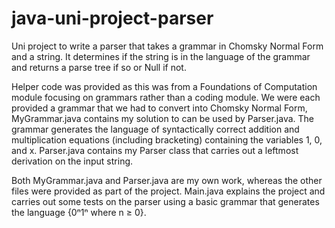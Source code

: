 # java-uni-project-parser
Uni project to write a parser that takes a grammar in Chomsky Normal Form and a string. It determines if the string is in the language of the grammar and returns a parse tree if so or Null if not.

Helper code was provided as this was from a Foundations of Computation module focusing on grammars rather than a coding module.
We were each provided a grammar that we had to convert into Chomsky Normal Form, MyGrammar.java contains my solution to can be used by Parser.java. The grammar generates the language of syntactically correct addition and multiplication equations (including bracketing) containing the variables 1, 0, and x.
Parser.java contains my Parser class that carries out a leftmost derivation on the input string.

Both MyGrammar.java and Parser.java are my own work, whereas the other files were provided as part of the project.
Main.java explains the project and carries out some tests on the parser using a basic grammar that generates the language {0ⁿ1ⁿ where n ≥ 0}.
